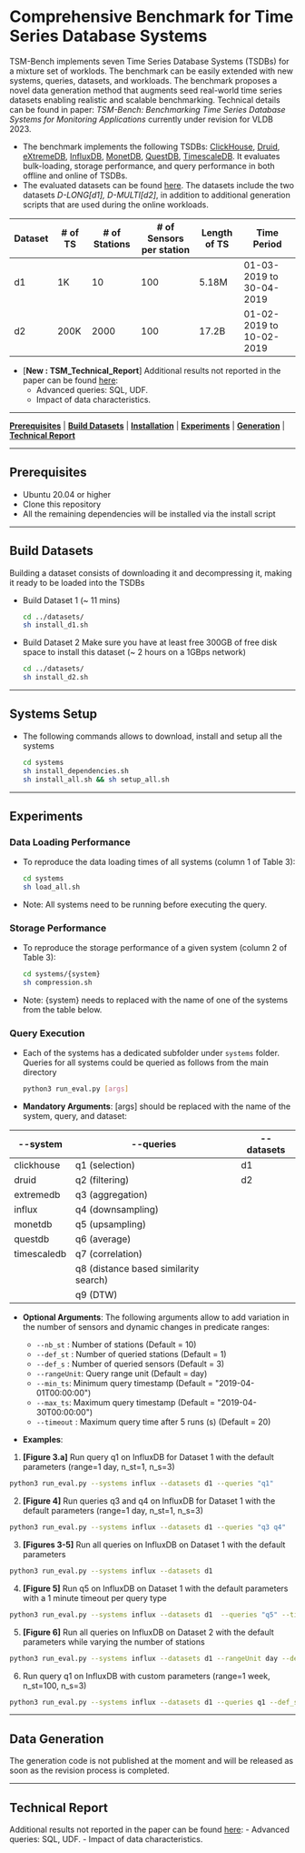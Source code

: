 # Comprehensive Benchmark for Time Series Database Systems

TSM-Bench implements seven Time Series Database Systems (TSDBs) for a mixture set of worklods. The benchmark can be easily extended with new systems, queries, datasets, and workloads. The benchmark proposes a novel data generation method that augments seed real-world time series datasets enabling realistic and scalable benchmarking. Technical details can be found in paper: *TSM-Bench: Benchmarking Time Series Database Systems for
Monitoring Applications* currently under revision for VLDB 2023. 

- The benchmark implements the following TSDBs: [ClickHouse](https://clickhouse.com/), [Druid](https://druid.apache.org/), [eXtremeDB](https://www.mcobject.com/), [InfluxDB](https://docs.influxdata.com/influxdb/v1.7/), [MonetDB](https://www.monetdb.org/easy-setup/), [QuestDB](https://questdb.io/), [TimescaleDB](https://www.timescale.com/). It evaluates bulk-loading, storage performance, and query performance in both offline and online of TSDBs. 
- The evaluated datasets can be found [here](https://github.com/eXascaleInfolab/TSM-Bench/tree/main/datasets). The datasets include the two datasets *D-LONG[d1], D-MULTI[d2]*, in addition to additional generation scripts that are used during the online workloads. 

| Dataset | # of TS | # of Stations | # of Sensors per station | Length of TS | Time Period | 
| ------ | ------ | ------ | ------ | ------ | ------ |
| d1 | 1K | 10 | 100 | 5.18M | 01-03-2019 to 30-04-2019 | 
| d2 | 200K | 2000 | 100 | 17.2B | 01-02-2019 to 10-02-2019 | 

- [**New : TSM_Technical_Report**] Additional results not reported in the paper can be found [here](https://github.com/eXascaleInfolab/TSM-Bench/blob/main/results/TSM-Bench_Technical_Report.pdf): 
	- Advanced queries: SQL, UDF.
	- Impact of data characteristics.

___
[**Prerequisites**](#prerequisites) | [**Build Datasets**](#build-datasets) | [**Installation**](#systems-setup) | [**Experiments**](#experiments) | [**Generation**](#data-generation) | [**Technical Report**](#technical-report) 

___
## Prerequisites

- Ubuntu 20.04 or higher
- Clone this repository
- All the remaining dependencies will be installed via the install script
___

## Build Datasets 

Building a dataset consists of downloading it and decompressing it, making it ready to be loaded into the TSDBs

- Build Dataset 1 (~ 11 mins)

	```bash
	cd ../datasets/
	sh install_d1.sh
	```

- Build Dataset 2 Make sure you have at least free 300GB of free disk space to install this dataset (~ 2 hours on a 1GBps network)

	```bash
	cd ../datasets/
	sh install_d2.sh
	```

___
## Systems Setup

- The following commands allows to download, install and setup all the systems

	```bash
	cd systems
	sh install_dependencies.sh
	sh install_all.sh && sh setup_all.sh
	```
	
<!---
- Setup all systems (all systems have to be running) to have two datasets ```d1``` and ```d2```

	```bash
	cd systems
	sh setup_all.sh
	```

-->
___

## Experiments
###  Data Loading Performance

- To reproduce the data loading times of all systems (column 1 of Table 3):

	```bash
	cd systems
	sh load_all.sh
	```
- Note:  All systems need to be running before executing the query.  

### Storage Performance 

- To reproduce the storage performance of a given system (column 2 of Table 3): 
	```bash
	cd systems/{system}
	sh compression.sh
	```
- Note: {system} needs to replaced with the name of one of the systems from the table below.

### Query Execution 

- Each of the systems has a dedicated subfolder under `systems` folder. Queries for all systems could be queried as follows from the main directory

	```bash
	python3 run_eval.py [args]
	```

- **Mandatory Arguments**: [args] should be replaced with the name of the system, query, and dataset:  


| --system | --queries | --datasets |
| ------ | ------ | ------ |
| clickhouse | q1 (selection) | d1 |
| druid | q2 (filtering) | d2 |
| extremedb | q3 (aggregation) |  |
| influx | q4 (downsampling) |  |
| monetdb | q5 (upsampling) |  |
| questdb | q6 (average) | |
| timescaledb | q7 (correlation) | |
|  | q8 (distance based similarity search) | |
|  | q9 (DTW) | |

- **Optional Arguments**: The following arguments allow to add variation in the number of sensors and dynamic changes in predicate ranges:
	- `--nb_st` : Number of stations (Default = 10)
	- `--def_st` : Number of queried stations (Default = 1)
 	- `--def_s` : Number of queried sensors (Default = 3)
	- `--rangeUnit`: Query range unit (Default = day)
 	- `--min_ts`: Minimum query timestamp (Default = "2019-04-01T00:00:00")
 	- `--max_ts`: Maximum query timestamp (Default = "2019-04-30T00:00:00")
	- `--timeout` : Maximum query time after 5 runs (s) (Default = 20)

- **Examples**:

1. **[Figure 3.a]** Run query q1 on InfluxDB for Dataset 1 with the default parameters (range=1 day, n_st=1, n_s=3)
 
```bash 
python3 run_eval.py --systems influx --datasets d1 --queries "q1"
```

2. **[Figure 4]** Run queries q3 and q4 on InfluxDB for Dataset 1 with the default parameters (range=1 day, n_st=1, n_s=3)
 
```bash 
python3 run_eval.py --systems influx --datasets d1 --queries "q3 q4"
```

3. **[Figures 3-5]** Run all queries on InfluxDB on Dataset 1 with the default parameters
 
```bash 
python3 run_eval.py --systems influx --datasets d1
```

4. **[Figure 5]** Run q5 on InfluxDB on Dataset 1 with the default parameters with a 1 minute timeout per query type
 
```bash 
python3 run_eval.py --systems influx --datasets d1  --queries "q5" --timeout 60
```

5. **[Figure 6]** Run all queries on InfluxDB on Dataset 2 with the default parameters while varying the number of stations
 
```bash 
python3 run_eval.py --systems influx --datasets d1 --rangeUnit day --def_s 3 
```

6. Run query q1 on InfluxDB with custom parameters (range=1 week, n_st=100, n_s=3)
 
```bash 
python3 run_eval.py --systems influx --datasets d1 --queries q1 --def_st 100 --def_s 3 --range 1 --rangeUnit day
```

___

## Data Generation 

The generation code is not published at the moment and will be released as soon as the revision process is completed. 

___

## Technical Report

Additional results not reported in the paper can be found [here](https://github.com/eXascaleInfolab/TSM-Bench/blob/main/results/TSM-Bench_Technical_Report.pdf): 
	- Advanced queries: SQL, UDF.
	- Impact of data characteristics.


